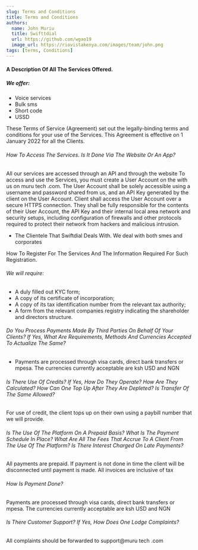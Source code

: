 ```yaml
---
slug: Terms and Conditions
title: Terms and Conditions
authors:
  name: John Muriu
  title: Swifttdial
  url: https://github.com/wgao19
  image_url: https://riovistakenya.com/images/team/john.png
tags: [terms, Conditions]
---
```


#### A Description Of All The Services Offered.
##### We offer: 
- Voice services 
- Bulk sms 
- Short code 
- USSD 

These Terms of Service (Agreement) set out the legally-binding terms and conditions for your use of the Services. This Agreement is effective on 1 January 2022 for all the Clients.



###### How To Access The Services. Is It Done Via The Website Or An App?
All our services are accessed through an API and through the website 
 To access and use the Services, you must create a User Account on the with us on muru tech .com.
The User Account shall be solely accessible using a username and password shared from us, and an API Key generated by the client on the User Account.
Client shall access the User Account over a secure HTTPS connection. They shall be fully responsible for the contents of their User Account, the API Key and their internal local area network and security setups, including configuration of firewalls and other protocols required to protect their network from hackers and malicious intrusion.

- The Clientele That Swiftdial Deals With.
We deal with both smes and corporates 

How To Register For The Services And The Information Required For Such Registration.
###### We will require:
 - A duly filled out KYC form;
 - A copy of its certificate of incorporation;
 - A copy of its tax identification number from the relevant tax authority;
- A form from the relevant companies registry indicating the shareholder and directors structure.

###### Do You Process Payments Made By Third Parties On Behalf Of Your Clients? If Yes, What Are Requirements, Methods And Currencies Accepted To Actualize The Same?
- Payments are processed through visa cards, direct bank transfers or mpesa. The currencies currently acceptable are ksh USD and NGN
###### Is There Use Of Credits? If Yes, How Do They Operate? How Are They Calculated? How Can One Top Up After They Are Depleted? Is Transfer Of The Same Allowed?
For use of credit, the client tops up on their own using a paybill number that we will provide. 
###### Is The Use Of The Platform On A Prepaid Basis? What Is The Payment Schedule In Place? What Are All The Fees That Accrue To A Client From The Use Of The Platform? Is There Interest Charged On Late Payments?
All payments are prepaid. If payment is not done in time the client will be disconnected until payment is made. 
All invoices are inclusive of tax 
###### How Is Payment Done?
Payments are processed through visa cards, direct bank transfers or mpesa. The currencies currently acceptable are ksh USD and NGN
<!-- ###### Is There A Deregistration Process? -->
<!-- #####What Are The Conditions For Suspension? -->

###### Is There Customer Support? If Yes, How Does One Lodge Complaints?
All complaints should be forwarded to support@muru tech .com
<!-- Is there use of promotional codes? If yes, how do they operate? -->
<!-- Is delivery tracking support offered? -->
<!-- Do you create a target customer list for your client at their request? -->

